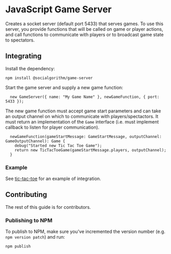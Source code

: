# JavaScript Game Server

Creates a socket server (default port 5433) that serves games. To use this server, you provide functions that will be called on game or player actions, and call functions to communicate with players or to broadcast game state to spectators.

## Integrating

Install the dependency:

`npm install @socialgorithm/game-server`

Start the game server and supply a new game function:

```
  new GameServer({ name: "My Game Name" }, newGameFunction, { port: 5433 });
```

The new game function must accept game start parameters and can take an output channel on which to communicate with players/spectactors. It must return an implementation of the `Game` interface (i.e. must implement callback to listen for player communication).

```
  newGameFunction(gameStartMessage: GameStartMessage, outputChannel: GameOutputChannel): Game {
    debug("Started new Tic Tac Toe Game");
    return new TicTacToeGame(gameStartMessage.players, outputChannel);
  }
```

### Example

See [tic-tac-toe](https://github.com/socialgorithm/tic-tac-toe) for an example of integration.

## Contributing

The rest of this guide is for contributors.

### Publishing to NPM

To publish to NPM, make sure you've incremented the version number (e.g. `npm version patch`) and run:

```
npm publish
```
